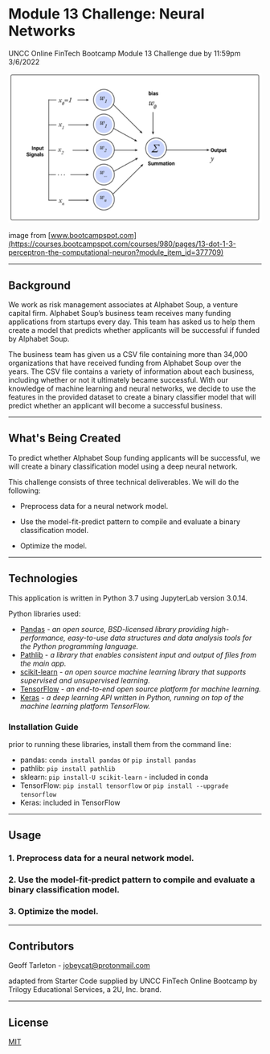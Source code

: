 # Module 13 Challenge: Neural Networks
UNCC Online FinTech Bootcamp Module 13 Challenge due by 11:59pm 3/6/2022

![](Images/perceptron_model.png)

image from [www.bootcampspot.com](https://courses.bootcampspot.com/courses/980/pages/13-dot-1-3-perceptron-the-computational-neuron?module_item_id=377709)

---

## Background

We work as risk management associates at Alphabet Soup, a venture capital firm. Alphabet Soup’s business team receives many funding applications from startups every day. This team has asked us to help them create a model that predicts whether applicants will be successful if funded by Alphabet Soup.

The business team has given us a CSV file containing more than 34,000 organizations that have received funding from Alphabet Soup over the years. The CSV file contains a variety of information about each business, including whether or not it ultimately became successful. With our knowledge of machine learning and neural networks, we decide to use the features in the provided dataset to create a binary classifier model that will predict whether an applicant will become a successful business.

---

## What's Being Created

To predict whether Alphabet Soup funding applicants will be successful, we will create a binary classification model using a deep neural network.

This challenge consists of three technical deliverables. We will do the following:

 - Preprocess data for a neural network model.

 - Use the model-fit-predict pattern to compile and evaluate a binary classification model.

 - Optimize the model.

---
## Technologies

This application is written in Python 3.7 using JupyterLab version 3.0.14.

Python libraries used:

 - [Pandas](https://pandas.pydata.org/pandas-docs/stable/) - *an open source, BSD-licensed library providing high-performance, easy-to-use data structures and data analysis tools for the Python programming language.*
 - [Pathlib](https://docs.python.org/3.7/library/pathlib.html) - *a library that enables consistent input and output of files from the main app.*
 - [scikit-learn](https://scikit-learn.org/stable/user_guide.html) - *an open source machine learning library that supports supervised and unsupervised learning.*
 - [TensorFlow](https://www.tensorflow.org/) - *an end-to-end open source platform for machine learning.*
 - [Keras](https://keras.io/about/) - *a deep learning API written in Python, running on top of the machine learning platform TensorFlow.*



### Installation Guide

prior to running these libraries, install them from the command line:
  - pandas: `conda install pandas` or `pip install pandas`  
  - pathlib: `pip install pathlib`
  - sklearn: `pip install-U scikit-learn` - included in conda
  - TensorFlow: `pip install tensorflow` or `pip install --upgrade tensorflow`
  - Keras: included in TensorFlow
---
## Usage

 ### 1. Preprocess data for a neural network model.

 ### 2. Use the model-fit-predict pattern to compile and evaluate a binary classification model.

 ### 3. Optimize the model.

---

## Contributors

Geoff Tarleton - jobeycat@protonmail.com

adapted from Starter Code supplied by UNCC FinTech Online Bootcamp by Trilogy Educational Services, a 2U, Inc. brand.

---

## License

[MIT](LICENSE)